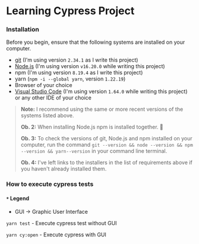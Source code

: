 # Learning Cypress Project

### Installation

Before you begin, ensure that the following systems are installed on your computer.

- [git](https://git-scm.com/) (I'm using version `2.34.1` as I write this project)
- [Node.js](https://nodejs.org/en/) (I'm using version `v16.20.0` while writing this project)
- npm (I'm using version `8.19.4` as I write this project)
- yarn (`npm -i --global yarn`, version `1.22.19`)
- Browser of your choice
- [Visual Studio Code](https://code.visualstudio.com/) (I'm using version `1.64.0` while writing this project) or any other IDE of your choice

> **Note:** I recommend using the same or more recent versions of the systems listed above.
>
> **Ob. 2:** When installing Node.js npm is installed together. 🎉
>
> **Ob. 3:** To check the versions of git, Node.js and npm installed on your computer, run the command `git --version && node --version && npm --version && yarn--version` in your command line terminal.
>
> **Ob. 4:** I've left links to the installers in the list of requirements above if you haven't already installed them.
### How to execute cypress tests

#### `*` Legend
*  GUI -> Graphic User Interface
  
``yarn test`` - Execute cypress test without GUI

``yarn cy:open`` - Execute cypress with GUI